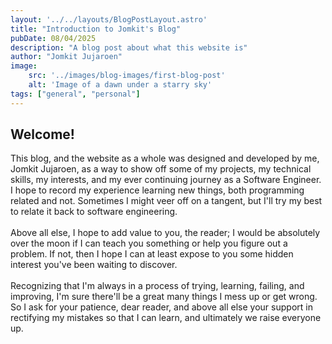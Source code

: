 ```yaml
---
layout: '../../layouts/BlogPostLayout.astro'
title: "Introduction to Jomkit's Blog"
pubDate: 08/04/2025
description: "A blog post about what this website is"
author: "Jomkit Jujaroen"
image: 
    src: '../images/blog-images/first-blog-post'
    alt: 'Image of a dawn under a starry sky'
tags: ["general", "personal"]
---
```

## Welcome!

This blog, and the website as a whole was designed and developed by me, Jomkit Jujaroen, as a way to show off some of my projects, my technical skills, my interests, and my ever continuing journey as a Software Engineer. I hope to record my experience learning new things, both programming related and not. Sometimes I might veer off on a tangent, but I'll try my best to relate it back to software engineering.\
\
Above all else, I hope to add value to you, the reader; I would be absolutely over the moon if I can teach you something or help you figure out a problem. If not, then I hope I can at least expose to you some hidden interest you've been waiting to discover.\
\
Recognizing that I'm always in a process of trying, learning, failing, and improving, I'm sure there'll be a great many things I mess up or get wrong. So I ask for your patience, dear reader, and above all else your support in rectifying my mistakes so that I can learn, and ultimately we raise everyone up.